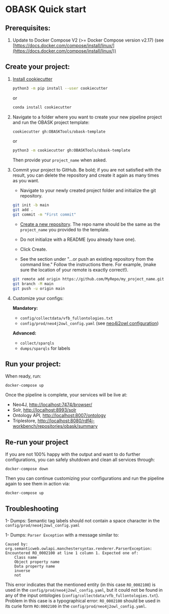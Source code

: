 # OBASK Quick start

## Prerequisites:

1. Update to Docker Compose V2 (>= Docker Compose version v2.17) (see [https://docs.docker.com/compose/install/linux/](https://docs.docker.com/compose/install/linux/))

## Create your project:

1. [Install cookiecutter](https://cookiecutter.readthedocs.io/en/latest/installation.html#install-cookiecutter)

    ```bash
    python3 -m pip install --user cookiecutter
    ```

    or

    ```bash
    conda install cookiecutter
    ```

2. Navigate to a folder where you want to create your new pipeline project and run the OBASK project template:

    ```bash
    cookiecutter gh:OBASKTools/obask-template
    ```

    or

    ```bash
    python3 -m cookiecutter gh:OBASKTools/obask-template
    ```

    Then provide your `project_name` when asked.

3. Commit your project to GitHub. Be bold; if you are not satisfied with the result, you can delete the repository and create it again as many times as you want.

    - Navigate to your newly created project folder and initialize the git repository.

    ```bash
    git init -b main 
    git add . 
    git commit -m "First commit" 
    ```

    - [Create a new repository](https://github.com/new). The repo name should be the same as the `project_name` you provided to the template.

    - Do not initialize with a README (you already have one).

    - Click Create.

    - See the section under "…or push an existing repository from the command line." Follow the instructions there. For example, (make sure the location of your remote is exactly correct!).

    ```bash
    git remote add origin https://github.com/MyRepo/my_project_name.git 
    git branch -M main 
    git push -u origin main 
    ```

4. Customize your configs:

    **Mandatory:**
    - `config/collectdata/vfb_fullontologies.txt`
    - `config/prod/neo4j2owl_config.yaml` (see [neo4j2owl configuration](https://github.com/VirtualFlyBrain/neo4j2owl#configuration-of-neo4j2owl))
    
    **Advanced:**
    - `collect/sparqls`
    - `dumps/sparqls` for labels

## Run your project:

When ready, run: 

`docker-compose up`

Once the pipeline is complete, your services will be live at:  
- Neo4J, [http://localhost:7474/browser/](http://localhost:7474/browser/)   
- Solr, [http://localhost:8993/solr](http://localhost:8993/solr)  
- Ontology API, [http://localhost:8007/ontology](http://localhost:8007/ontology)        
- Triplestore, [http://localhost:8080/rdf4j-workbench/repositories/obask/summary](http://localhost:8080/rdf4j-workbench/repositories/obask/summary)       


## Re-run your project

If you are not 100% happy with the output and want to do further configurations, you can safely shutdown and clean all services through:

`docker-compose down`

Then you can continue customizing your configurations and run the pipeline again to see them in action via:

`docker-compose up`

## Troubleshooting

1- Dumps: Semantic tag labels should not contain a space character in the `config/prod/neo4j2owl_config.yaml`

1- Dumps: `Parser Exception` with a message similar to:

```
Caused by: org.semanticweb.owlapi.manchestersyntax.renderer.ParserException: Encountered RO_0002100 at line 1 column 1. Expected one of:
 	Class name
 	Object property name
 	Data property name
 	inverse
 	not
```
This error indicates that the mentioned entity (in this case `RO_0002100`) is used in the `config/prod/neo4j2owl_config.yaml`, but it could not be found in any of the input ontologies (`config/collectdata/vfb_fullontologies.txt`). Problem in this case is a typographical error: `RO_0002100` should be used in its curie form `RO:0002100` in the `config/prod/neo4j2owl_config.yaml`.

